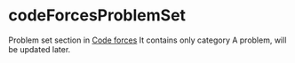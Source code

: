 # codeForcesProblemSet
Problem set section in [Code forces](http://codeforces.com/)
It contains only category A problem, will be updated later.
